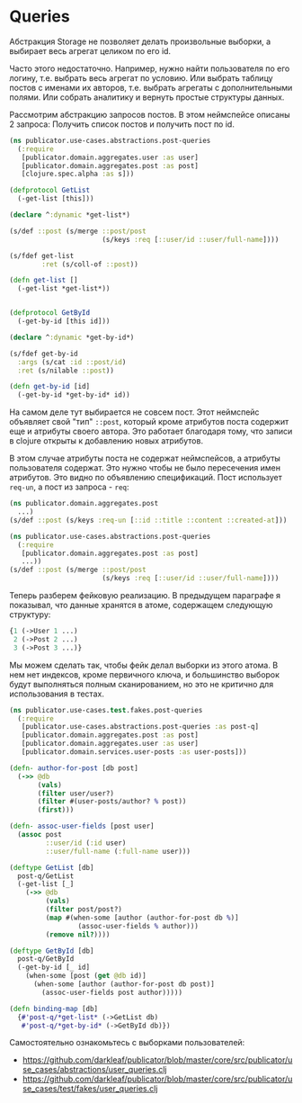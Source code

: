# Queries

Абстракция Storage не позволяет делать произвольные выборки,
а выбирает весь агрегат целиком по его id.

Часто этого недостаточно.
Например, нужно найти пользователя по его логину, т.е. выбрать весь агрегат по условию.
Или выбрать таблицу постов с именами их авторов, т.е. выбрать агрегаты с дополнительными полями.
Или собрать аналитику и вернуть простые структуры данных.

Рассмотрим абстракцию запросов постов.
В этом неймспейсе описаны 2 запроса: Получить список постов и получить пост по id.

```clojure
(ns publicator.use-cases.abstractions.post-queries
  (:require
   [publicator.domain.aggregates.user :as user]
   [publicator.domain.aggregates.post :as post]
   [clojure.spec.alpha :as s]))

(defprotocol GetList
  (-get-list [this]))

(declare ^:dynamic *get-list*)

(s/def ::post (s/merge ::post/post
                       (s/keys :req [::user/id ::user/full-name])))

(s/fdef get-list
        :ret (s/coll-of ::post))

(defn get-list []
  (-get-list *get-list*))


(defprotocol GetById
  (-get-by-id [this id]))

(declare ^:dynamic *get-by-id*)

(s/fdef get-by-id
  :args (s/cat :id ::post/id)
  :ret (s/nilable ::post))

(defn get-by-id [id]
  (-get-by-id *get-by-id* id))
```

На самом деле тут выбирается не совсем пост. Этот неймспейс объявляет свой "тип" `::post`,
который кроме атрибутов поста содержит еще и атрибуты своего автора.
Это работает благодаря тому, что записи в clojure открыты к добавлению новых атрибутов.

В этом случае атрибуты поста не содержат неймспейсов, а атрибуты пользователя содержат.
Это нужно чтобы не было пересечения имен атрибутов.
Это видно по объявлению спецификаций. Пост использует `req-un`, а пост из запроса - `req`:

```clojure
(ns publicator.domain.aggregates.post
  ...)
(s/def ::post (s/keys :req-un [::id ::title ::content ::created-at]))

(ns publicator.use-cases.abstractions.post-queries
  (:require
   [publicator.domain.aggregates.post :as post]
   ...))
(s/def ::post (s/merge ::post/post
                       (s/keys :req [::user/id ::user/full-name])))
```

Теперь разберем фейковую реализацию.
В предыдущем параграфе я показывал, что данные хранятся в атоме, содержащем следующую структуру:

```clojure
{1 (->User 1 ...)
 2 (->Post 2 ...)
 3 (->Post 3 ...)}
```

Мы можем сделать так, чтобы фейк делал выборки из этого атома.
В нем нет индексов, кроме первичного ключа, и большинство выборок будут выполняться полным сканированием,
но это не критично для использования в тестах.

```clojure
(ns publicator.use-cases.test.fakes.post-queries
  (:require
   [publicator.use-cases.abstractions.post-queries :as post-q]
   [publicator.domain.aggregates.post :as post]
   [publicator.domain.aggregates.user :as user]
   [publicator.domain.services.user-posts :as user-posts]))

(defn- author-for-post [db post]
  (->> @db
       (vals)
       (filter user/user?)
       (filter #(user-posts/author? % post))
       (first)))

(defn- assoc-user-fields [post user]
  (assoc post
         ::user/id (:id user)
         ::user/full-name (:full-name user)))

(deftype GetList [db]
  post-q/GetList
  (-get-list [_]
    (->> @db
         (vals)
         (filter post/post?)
         (map #(when-some [author (author-for-post db %)]
                 (assoc-user-fields % author)))
         (remove nil?))))

(deftype GetById [db]
  post-q/GetById
  (-get-by-id [_ id]
    (when-some [post (get @db id)]
      (when-some [author (author-for-post db post)]
        (assoc-user-fields post author)))))

(defn binding-map [db]
  {#'post-q/*get-list* (->GetList db)
   #'post-q/*get-by-id* (->GetById db)})
```

Самостоятельно ознакомьтесь с выборками пользователей:

+ https://github.com/darkleaf/publicator/blob/master/core/src/publicator/use_cases/abstractions/user_queries.clj
+ https://github.com/darkleaf/publicator/blob/master/core/src/publicator/use_cases/test/fakes/user_queries.clj
